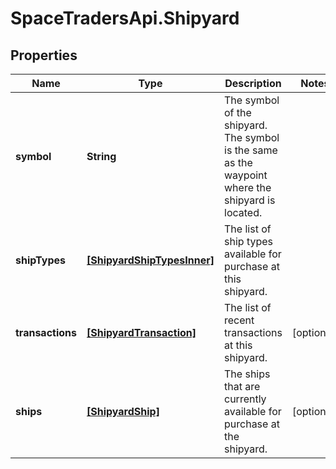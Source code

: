 # SpaceTradersApi.Shipyard

## Properties

Name | Type | Description | Notes
------------ | ------------- | ------------- | -------------
**symbol** | **String** | The symbol of the shipyard. The symbol is the same as the waypoint where the shipyard is located. | 
**shipTypes** | [**[ShipyardShipTypesInner]**](ShipyardShipTypesInner.md) | The list of ship types available for purchase at this shipyard. | 
**transactions** | [**[ShipyardTransaction]**](ShipyardTransaction.md) | The list of recent transactions at this shipyard. | [optional] 
**ships** | [**[ShipyardShip]**](ShipyardShip.md) | The ships that are currently available for purchase at the shipyard. | [optional] 


